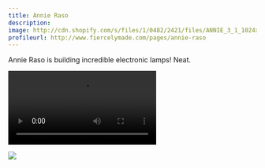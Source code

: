 ```yaml
---
title: Annie Raso
description: 
image: http://cdn.shopify.com/s/files/1/0482/2421/files/ANNIE_3_1_1024x1024.JPG
profileurl: http://www.fiercelymade.com/pages/annie-raso
---
```


Annie Raso is building incredible electronic lamps! Neat.

<video src="https://scontent-lga1-1.cdninstagram.com/hphotos-xfa1/t50.2886-16/11770028_1467754893545110_1109428441_n.mp4" controls></video>

<img src="https://igcdn-photos-b-a.akamaihd.net/hphotos-ak-xaf1/t51.2885-15/11386416_1650208638553849_2045683358_n.jpg" />